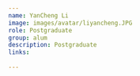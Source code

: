 ```yaml
---
name: YanCheng Li
image: images/avatar/liyancheng.JPG
role: Postgraduate
group: alum
description: Postgraduate
links:
    
---
```

